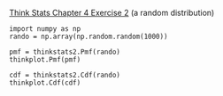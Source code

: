 [Think Stats Chapter 4 Exercise 2](http://greenteapress.com/thinkstats2/html/thinkstats2005.html#toc41) 
(a random distribution)

```{python}
import numpy as np
rando = np.array(np.random.random(1000))

pmf = thinkstats2.Pmf(rando)
thinkplot.Pmf(pmf)

cdf = thinkstats2.Cdf(rando)
thinkplot.Cdf(cdf)
```
